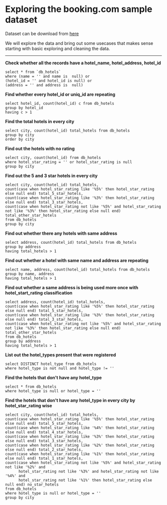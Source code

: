 # Exploring the booking.com sample dataset

Dataset can be download from [here](https://data.world/promptcloud/bookingcom-hotel-listings)

We will explore the data and bring out some usecases that makes sense starting with basic exploring and cleaning the data.

---
**Check whether all the records have a hotel_name, hotel_address, hotel_id**

```
select * from `db_hotels`
where (name = '' and name is  null) or
(hotel_id = '' and hotel_id is null) or
(address = '' and address is  null)
```

**Find whether every hotel_id or uniq_id are repeating**
```
select hotel_id, count(hotel_id) c from db_hotels
group by hotel_id
having c > 1
```

**Find the total hotels in every city**
```
select city, count(hotel_id) total_hotels from db_hotels
group by city
order by city
```

**Find out the hotels with no rating**
```
select city, count(hotel_id) from db_hotels
where hotel_star_rating = '' or hotel_star_rating is null
group by city
```

**Find out the 5 and 3 star hotels in every city**
```
select city, count(hotel_id) total_hotels,
count(case when hotel_star_rating like '%5%' then hotel_star_rating else null end) total_5_star_hotels,
count(case when hotel_star_rating like '%3%' then hotel_star_rating else null end) total_3_star_hotels,
count(case when hotel_star_rating not like '%5%' and hotel_star_rating not like '%3%' then hotel_star_rating else null end) total_other_star_hotels
from db_hotels
group by city
```

**Find out whether there any hotels with same address**
```
select address, count(hotel_id) total_hotels from db_hotels
group by address
having total_hotels > 1
```
**Find out whether a hotel with same name and address are repeating**
```
select name, address, count(hotel_id) total_hotels from db_hotels
group by name, address
having total_hotels > 1
```

**Find out whether a same address is being used more once with hotel_start_rating classification**
```
select address, count(hotel_id) total_hotels,
count(case when hotel_star_rating like '%5%' then hotel_star_rating else null end) total_5_star_hotels,
count(case when hotel_star_rating like '%3%' then hotel_star_rating else null end) total_3_star_hotels,
count(case when hotel_star_rating not like '%5%' and hotel_star_rating not like '%3%' then hotel_star_rating else null end) total_other_star_hotels
from db_hotels
group by address
having total_hotels > 1
```

**List out the hotel_types present that were registered**
```
select DISTINCT hotel_type from db_hotels
where hotel_type is not null and hotel_type != ''
```

**Find the hotels that don't have any hotel_type**
```
select * from db_hotels
where hotel_type is null or hotel_type = ''
```

**Find the hotels that don't have any hotel_type in every city by hotel_star_rating wise**
```
select city, count(hotel_id) total_hotels,
count(case when hotel_star_rating like '%5%' then hotel_star_rating else null end) total_5_star_hotels,
count(case when hotel_star_rating like '%4%' then hotel_star_rating else null end) total_4_star_hotels,
count(case when hotel_star_rating like '%3%' then hotel_star_rating else null end) total_3_star_hotels,
count(case when hotel_star_rating like '%2%' then hotel_star_rating else null end) total_2_star_hotels,
count(case when hotel_star_rating like '%1%' then hotel_star_rating else null end) total_1_star_hotels,
count(case when hotel_star_rating not like '%5%' and hotel_star_rating not like '%2%' and 
      hotel_star_rating not like '%3%' and hotel_star_rating not like '%4%' and
      hotel_star_rating not like '%1%' then hotel_star_rating else null end) no_star_hotels
from db_hotels
where hotel_type is null or hotel_type = ''
group by city
```